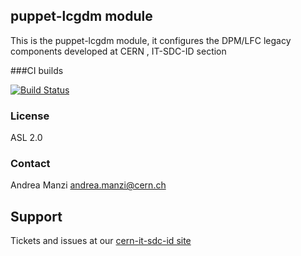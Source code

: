 ## puppet-lcgdm module

This is the puppet-lcgdm module, it configures the DPM/LFC legacy components developed at CERN , IT-SDC-ID section

###CI builds

[![Build Status](https://travis-ci.org/cern-it-sdc-id/puppet-lcgdm.svg?branch=master)]([https://travis-ci.org/cern-it-sdc-id/puppet-lcgdm)

### License
ASL 2.0

### Contact
Andrea Manzi <andrea.manzi@cern.ch>

## Support
Tickets and issues at our [cern-it-sdc-id site](https://github.com/cern-it-sdc-id)
